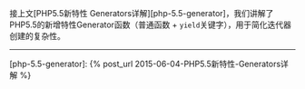 
接上文[PHP5.5新特性 Generators详解][php-5.5-generator]，我们讲解了PHP5.5的新增特性Generator函数（普通函数 + `yield`关键字），用于简化迭代器创建的复杂性。




----


[php-5.5-generator]: {% post_url 2015-06-04-PHP5.5新特性-Generators详解 %}